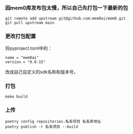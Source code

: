 ### 因mem0库发布包太慢，所以自己先打包一下最新的包

    git remote add upstream git@github.com:mem0ai/mem0.git
    git pull upstream main

### 更改打包配置

将pyproject.toml中的：

    name = "mem0ai"
    version = "0.0.15"

改成自己自定义的sdk名称和版本号。

### 打包

    make build

### 上传

    poetry config repositories.私有项目 私有库地址
    poetry publish -r 私有项目 --build
    